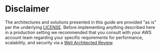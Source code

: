 # Disclaimer

The architectures and solutions presented in this guide are provided "as is" per the underlying [LICENSE](https://github.com/aws-samples/aws-genomics-workflows/blob/master/LICENSE).  Before implementing anything described here in a production setting we recommended that you consult with your AWS account team regarding your specific requirements for performance, scalability, and security via a [Well Architected Review](https://aws.amazon.com/architecture/well-architected/).